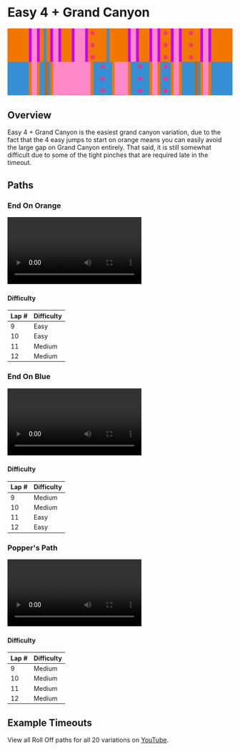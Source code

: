 # Easy 4 + Grand Canyon

![Easy 4 + Grand Canyon](../images/variations/easy-4-grand-canyon.jpg)

## Overview

Easy 4 + Grand Canyon is the easiest grand canyon variation, due to the fact that the 4 easy jumps to start on orange means you can easily avoid the large gap on Grand Canyon entirely. That said, it is still somewhat difficult due to some of the tight pinches that are required late in the timeout.

## Paths

### End On Orange

<video controls>
  <source src="../../images/variations/easy-4-grand-canyon-end-on-orange.mp4" type="video/mp4">
</video>

#### Difficulty

| Lap # | Difficulty |
| ----- | ---------- |
| 9     | Easy       |
| 10    | Easy       |
| 11    | Medium     |
| 12    | Medium     |

### End On Blue

<video controls>
  <source src="../../images/variations/easy-4-grand-canyon-end-on-blue.mp4" type="video/mp4">
</video>

#### Difficulty

| Lap # | Difficulty |
| ----- | ---------- |
| 9     | Medium     |
| 10    | Medium     |
| 11    | Easy       |
| 12    | Easy       |

### Popper's Path

<video controls>
  <source src="../../images/variations/easy-4-grand-canyon-poppers-path.mp4" type="video/mp4">
</video>

#### Difficulty

| Lap # | Difficulty |
| ----- | ---------- |
| 9     | Medium     |
| 10    | Medium     |
| 11    | Medium     |
| 12    | Medium     |

## Example Timeouts

View all Roll Off paths for all 20 variations on [YouTube](https://www.youtube.com/playlist?list=PLG_QNSp9ZgJLWYSNl4vY26VJCZeOQHO1F).

